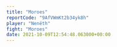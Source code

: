 ```yaml
---
title: "Moroes"
reportCode: "9AfVWmKt2b34yk8h"
player: "Nenëth"
fight: "Moroes"
date: 2021-10-09T12:54:48.063000+00:00
---
```

